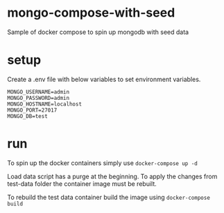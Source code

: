 # mongo-compose-with-seed

Sample of docker compose to spin up mongodb with seed data

# setup

Create a .env file with below variables to set environment variables.

```
MONGO_USERNAME=admin
MONGO_PASSWORD=admin
MONGO_HOSTNAME=localhost
MONGO_PORT=27017
MONGO_DB=test
```

# run

To spin up the docker containers simply use
`docker-compose up -d`

Load data script has a purge at the beginning. To apply the changes from test-data folder the container image must be rebuilt.

To rebuild the test data container build the image using
`docker-compose build`
